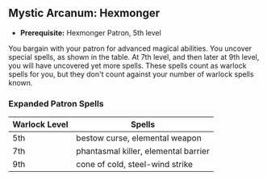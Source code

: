 ## Mystic Arcanum: Hexmonger
- **Prerequisite:** Hexmonger Patron, 5th level

You bargain with your patron for advanced magical abilities.
You uncover special spells, as shown in the table.
At 7th level, and then later at 9th level, you will have uncovered yet more spells.
These spells count as warlock spells for you, but they don't count against your number of warlock spells known.

### Expanded Patron Spells
| Warlock Level | Spells                               |
|---------------|--------------------------------------|
| 5th           | bestow curse, elemental weapon       |
| 7th           | phantasmal killer, elemental barrier |
| 9th           | cone of cold, steel-wind strike      |
